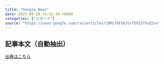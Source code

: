 ```yaml
---
title: "Google News"
date: 2025-09-28 15:21:38 +0900
categories: ["スポーツ"]
source: "https://news.google.com/rss/articles/CBMif0FVX3lxTE9ISThxQ2xxYlVDLUpJWEs4dVVFODhoSDI1R2dqUmYta1c4dVRUU2llZGpoZ05pYzVUakI0QVpGX0FqcVk2VV9qRThBNzFFdi1QNlVoQUpfWmN0RXlBOWdpUF84RXZ5dWtwWXVqS3VndGxDNDJyelFxS1Y3cE5VcWs?oc=5"
---
```


## 記事本文（自動抽出）
<body class="y0K44d EA71Tc" id="readabilityBody"></body>

[出典はこちら](https://news.google.com/rss/articles/CBMif0FVX3lxTE9ISThxQ2xxYlVDLUpJWEs4dVVFODhoSDI1R2dqUmYta1c4dVRUU2llZGpoZ05pYzVUakI0QVpGX0FqcVk2VV9qRThBNzFFdi1QNlVoQUpfWmN0RXlBOWdpUF84RXZ5dWtwWXVqS3VndGxDNDJyelFxS1Y3cE5VcWs?oc=5)
